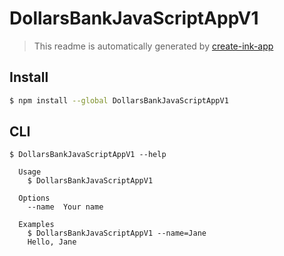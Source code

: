 # DollarsBankJavaScriptAppV1

> This readme is automatically generated by [create-ink-app](https://github.com/vadimdemedes/create-ink-app)

## Install

```bash
$ npm install --global DollarsBankJavaScriptAppV1
```

## CLI

```
$ DollarsBankJavaScriptAppV1 --help

  Usage
    $ DollarsBankJavaScriptAppV1

  Options
    --name  Your name

  Examples
    $ DollarsBankJavaScriptAppV1 --name=Jane
    Hello, Jane
```

